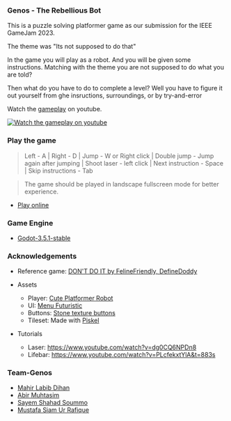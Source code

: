 ### Genos - The Rebellious Bot

This is a puzzle solving platformer game as our submission for the IEEE GameJam 2023.

The theme was "Its not supposed to do that"

In the game you will play as a robot. And you will be given some instructions. Matching with the theme you are not supposed to do what you are told?

Then what do you have to do to complete a level? Well you have to figure it out yourself from ghe insructions, surroundings, or by try-and-error

Watch the [gameplay](https://www.youtube.com/watch?v=nlLvq-DeTNM) on youtube.

[![Watch the gameplay on youtube](https://img.youtube.com/vi/nlLvq-DeTNM/0.jpg)](https://youtu.be/nlLvq-DeTNM)

### Play the game

> Left - A | Right - D | Jump - W or Right click | Double jump - Jump again after jumping | Shoot laser - left click | Next instruction - Space | Skip instructions - Tab

> The game should be played in landscape fullscreen mode for better experience.

- [Play online](https://genos-the-rebellious-bot.netlify.app/)

### Game Engine

- [Godot-3.5.1-stable](https://godotengine.org/en/download/windows)

### Acknowledgements

- Reference game: [DON'T DO IT by FelineFriendly, DefineDoddy](https://felinefriendly.itch.io/dont-do-it?fbclid=IwAR1Ns9vzIcSf6CusEg0BL8cFDsTjcHLvGYQl7krKyzpeeJnM4eZY6dZ7QrY)

- Assets
  - Player: [Cute Platformer Robot](https://foozlecc.itch.io/cute-platformer-robot)
  - UI: [Menu Futuristic](https://deakcor.itch.io/hud-futuristic?fbclid=IwAR3KYtLowMW91vEUFm0WTwIzoB1uFxHp1Ve050MVkmM-gxJI41xPVybdKf4)
  - Buttons: [Stone texture buttons](https://www.freepik.com/free-vector/stone-texture-buttons-game-app-interface-menu-ui-design-elements-set-user-key-arrow-gear-pause-notification-bell-replay-zoom-settings-message-home-page-question-star-vector-icons_25135677.htm#query=pause%20menu&position=25&from_view=search&track=sph)
  - Tileset: Made with [Piskel](https://www.piskelapp.com/)
- Tutorials
  - Laser: https://www.youtube.com/watch?v=dg0CQ6NPDn8
  - Lifebar: https://www.youtube.com/watch?v=PLcfekxtYlA&t=883s

### Team-Genos

- [Mahir Labib Dihan](https://github.com/mahirlabibdihan)
- [Abir Muhtasim](https://github.com/Abir66)
- [Sayem Shahad Soummo](https://github.com/hyadess)
- [Mustafa Siam Ur Rafique](https://github.com/Siam11651)
